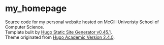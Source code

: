 # my_homepage
Source code for my personal website hosted on McGill Univeristy School of Computer Science. </br>
Template bulit by [Hugo Static Site Generator v0.45.1](https://gohugo.io/). </br>
Theme originated from [Hugo Academic Version 2.4.0](https://github.com/du-hr/my_homepage/blob/master/themes/Academic/README.md).
